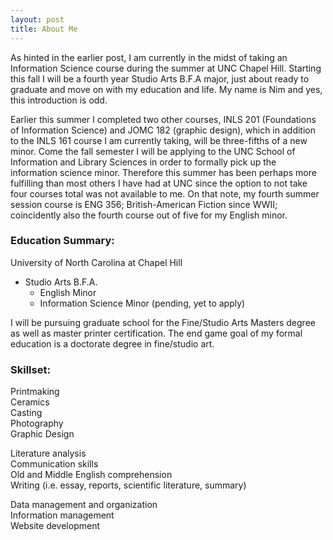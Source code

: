 ```yaml
---
layout: post
title: About Me
---
```


As hinted in the earlier post, I am currently in the midst of taking an Information Science course during the summer at UNC Chapel Hill.  Starting this fall I will be a fourth year Studio Arts B.F.A major, just about ready to graduate and move on with my education and life.  My name is Nim and yes, this introduction is odd.

Earlier this summer I completed two other courses, INLS 201 (Foundations of Information Science) and JOMC 182 (graphic design), which in addition to the INLS 161 course I am currently taking, will be three-fifths of a new minor. Come the fall semester I will be applying to the UNC School of Information and Library Sciences in order to formally pick up the information science minor. Therefore this summer has been perhaps more fulfilling than most others I have had at UNC since the option to not take four courses total was not available to me. On that note, my fourth summer session course is ENG 356; British-American Fiction since WWII; coincidently also the fourth course out of five for my English minor.

### Education Summary:  

University of North Carolina at Chapel Hill
* Studio Arts B.F.A.
  * English Minor 
  * Information Science Minor (pending, yet to apply)
  
I will be pursuing graduate school for the Fine/Studio Arts Masters degree as well as master printer certification. The end game goal of my formal education is a doctorate degree in fine/studio art.  

### Skillset:

Printmaking  
Ceramics  
Casting  
Photography  
Graphic Design  

Literature analysis  
Communication skills  
Old and Middle English comprehension  
Writing (i.e. essay, reports, scientific literature, summary)  

Data management and organization  
Information management  
Website development  